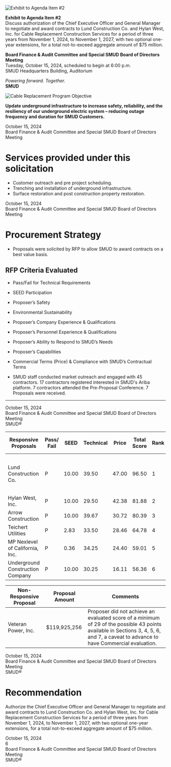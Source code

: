 <!-- Page 1 -->
![Exhibit to Agenda Item #2](https://via.placeholder.com/1365x768.png?text=Exhibit+to+Agenda+Item+%232)

**Exhibit to Agenda Item #2**  
Discuss authorization of the Chief Executive Officer and General Manager to negotiate and award contracts to Lund Construction Co. and Hylan West, Inc. for Cable Replacement Construction Services for a period of three years from November 1, 2024, to November 1, 2027, with two optional one-year extensions, for a total not-to-exceed aggregate amount of $75 million.

**Board Finance & Audit Committee and Special SMUD Board of Directors Meeting**  
Tuesday, October 15, 2024, scheduled to begin at 6:00 p.m.  
SMUD Headquarters Building, Auditorium  

*Powering forward. Together.*  
**SMUD**
<!-- Page 2 -->
![Cable Replacement Program Objective](https://via.placeholder.com/1365x768.png?text=Cable+Replacement+Program+Objective)

**Update underground infrastructure to increase safety, reliability, and the resiliency of our underground electric system – reducing outage frequency and duration for SMUD Customers.**

October 15, 2024  
Board Finance & Audit Committee and Special SMUD Board of Directors Meeting
<!-- Page 3 -->
# Services provided under this solicitation

- Customer outreach and pre project scheduling.
- Trenching and installation of underground infrastructure.
- Surface restoration and post construction property restoration.

October 15, 2024  
Board Finance & Audit Committee and Special SMUD Board of Directors Meeting
<!-- Page 4 -->
# Procurement Strategy
- Proposals were solicited by RFP to allow SMUD to award contracts on a best value basis.

## RFP Criteria Evaluated
- Pass/Fail for Technical Requirements
- SEED Participation
- Proposer’s Safety
- Environmental Sustainability
- Proposer’s Company Experience & Qualifications
- Proposer’s Personnel Experience & Qualifications
- Proposer’s Ability to Respond to SMUD’s Needs
- Proposer’s Capabilities
- Commercial Terms (Price) & Compliance with SMUD’s Contractual Terms

- SMUD staff conducted market outreach and engaged with 45 contractors. 17 contractors registered interested in SMUD's Ariba platform. 7 contractors attended the Pre-Proposal Conference. 7 Proposals were received.

---

October 15, 2024  
Board Finance & Audit Committee and Special SMUD Board of Directors Meeting  
SMUD®
<!-- Page 5 -->
| Responsive Proposals                     | Pass/ Fail | SEED | Technical | Price  | Total Score | Rank | Proposal Amount | SEED Credit | Evaluated Proposal Amount | Proposed Award Amount                                      |
|------------------------------------------|------------|------|-----------|--------|-------------|------|------------------|-------------|--------------------------|-----------------------------------------------------------|
| Lund Construction Co.                   | P          | 10.00| 39.50     | 47.00  | 96.50       | 1    | $72,452,250      | $250,000    | $72,202,250              | NTE $75,000,000 Aggregate Amount of all Task Authorizations |
| Hylan West, Inc.                        | P          | 10.00| 29.50     | 42.38  | 81.88       | 2    | $80,319,165      | $250,000    | $80,069,165              |                                                           |
| Arrow Construction                       | P          | 10.00| 39.67     | 30.72  | 80.39       | 3    | $110,701,720     | $250,000    | $110,451,720             |                                                           |
| Teichert Utilities                       | P          | 2.83 | 33.50     | 28.46  | 64.78       | 4    | $119,501,030     | $250,000    | $119,251,030             |                                                           |
| MP Nexlevel of California, Inc.         | P          | 0.36 | 34.25     | 24.40  | 59.01       | 5    | $139,120,794     | $49,387     | $139,071,406             |                                                           |
| Underground Construction Company         | P          | 10.00| 30.25     | 16.11  | 56.36       | 6    | $210,864,800     | $250,000    | $210,614,800             |                                                           |

| Non-Responsive Proposal                  | Proposal Amount | Comments                                                                                          |
|------------------------------------------|------------------|---------------------------------------------------------------------------------------------------|
| Veteran Power, Inc.                     | $119,925,256     | Proposer did not achieve an evaluated score of a minimum of 29 of the possible 43 points available in Sections 3, 4, 5, 6, and 7, a caveat to advance to have Commercial evaluation. |

October 15, 2024  
Board Finance & Audit Committee and Special SMUD Board of Directors Meeting  
SMUD®
<!-- Page 6 -->
# Recommendation

Authorize the Chief Executive Officer and General Manager to negotiate and award contracts to Lund Construction Co. and Hylan West, Inc. for Cable Replacement Construction Services for a period of three years from November 1, 2024, to November 1, 2027, with two optional one-year extensions, for a total not-to-exceed aggregate amount of $75 million.

October 15, 2024  
6  
Board Finance & Audit Committee and Special SMUD Board of Directors Meeting  
SMUD®
